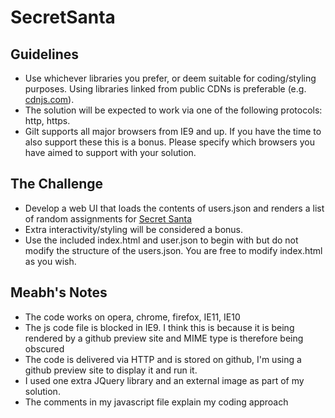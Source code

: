 # SecretSanta

Guidelines
----------
* Use whichever libraries you prefer, or deem suitable for coding/styling purposes. Using libraries linked from public CDNs is preferable (e.g. [cdnjs.com](https://cdnjs.com/)).
* The solution will be expected to work via one of the following protocols: http, https.
* Gilt supports all major browsers from IE9 and up. If you have the time to also support these this is a bonus. Please specify which browsers you have aimed to support with your solution.

The Challenge
-------------
* Develop a web UI that loads the contents of users.json and renders a list of random assignments for [Secret Santa](http://en.wikipedia.org/wiki/Secret_Santa)
* Extra interactivity/styling will be considered a bonus.
* Use the included index.html and user.json to begin with but do not modify the structure of the users.json. You are free to modify index.html as you wish.


Meabh's Notes
---------------------------
* The code works on opera, chrome, firefox, IE11, IE10
* The js code file is blocked in IE9. I think this is because it is being rendered by 
  a github preview site and MIME type is therefore being obscured
* The code is delivered via HTTP and is stored on github, I'm using a github preview site to display it and run it.
* I used one extra JQuery library and an external image as part of my solution.
* The comments in my javascript file explain my coding approach
